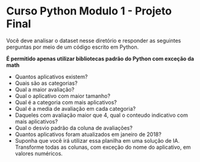 # Curso Python Modulo 1 - Projeto Final

Você deve analisar o dataset nesse diretório e responder as seguintes perguntas por meio de um código escrito em Python.

**É permitido apenas utilizar bibliotecas padrão do Python com exceção da math**

* Quantos aplicativos existem?
* Quais são as categorias?
* Qual a maior avaliação?
* Qual o aplicativo com maior tamanho?
* Qual é a categoria com mais aplicativos?
* Qual é a media de avaliação em cada categoria?
* Daqueles com avaliação maior que 4, qual o conteudo indicativo com mais aplicativos?
* Qual o desvio padrão da coluna de avaliações?
* Quantos aplicativos foram atualizados em janeiro de 2018?
* Suponha que você irá utilizar essa planilha em uma solução de IA. Transforme todas as colunas, com exceção do nome do aplicativo, em valores numéricos.